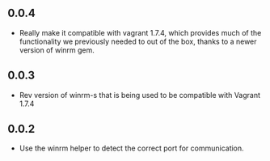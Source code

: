 ## 0.0.4

* Really make it compatible with vagrant 1.7.4, which provides much of the
  functionality we previously needed to out of the box, thanks to a newer
  version of winrm gem.

## 0.0.3

* Rev version of winrm-s that is being used to be compatible with Vagrant 1.7.4

## 0.0.2

* Use the winrm helper to detect the correct port for communication.
